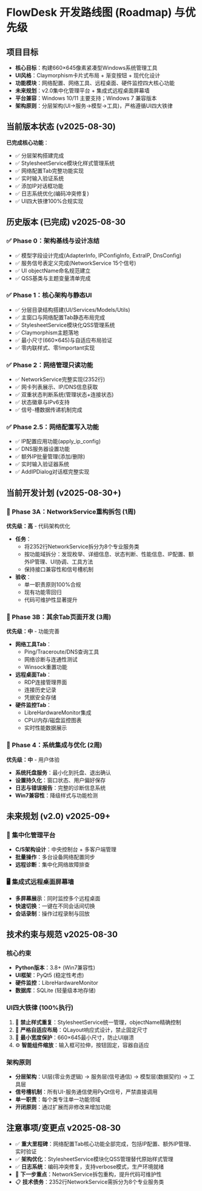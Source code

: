 # FlowDesk 开发路线图 (Roadmap) 与优先级

## 项目目标
- **核心目标**：构建660×645像素紧凑型Windows系统管理工具
- **UI风格**：Claymorphism卡片式布局 + 渐变按钮 + 现代化设计
- **功能模块**：网络配置、网络工具、远程桌面、硬件监控四大核心功能
- **未来规划**：v2.0集中化管理平台 + 集成式远程桌面屏幕墙
- **平台兼容**：Windows 10/11 主要支持；Windows 7 兼容版本
- **架构原则**：分层架构(UI→服务→模型→工具)，严格遵循UI四大铁律

## 当前版本状态 (v2025-08-30)
**已完成核心功能**：
- ✅ 分层架构搭建完成
- ✅ StylesheetService模块化样式管理系统
- ✅ 网络配置Tab完整功能实现
- ✅ 实时输入验证系统
- ✅ 添加IP对话框功能
- ✅ 日志系统优化(编码冲突修复)
- ✅ UI四大铁律100%合规实现

## 历史版本 (已完成) v2025-08-30
### ✅ Phase 0：架构基线与设计冻结
- ✅ 模型字段设计完成(AdapterInfo, IPConfigInfo, ExtraIP, DnsConfig)
- ✅ 服务信号表定义完成(NetworkService 15个信号)
- ✅ UI objectName命名规范建立
- ✅ QSS基类与主题变量清单完成

### ✅ Phase 1：核心架构与静态UI  
- ✅ 分层目录结构搭建(UI/Services/Models/Utils)
- ✅ 主窗口与网络配置Tab静态布局完成
- ✅ StylesheetService模块化QSS管理系统
- ✅ Claymorphism主题落地
- ✅ 最小尺寸(660×645)与自适应布局验证
- ✅ 零内联样式、零!important实现

### ✅ Phase 2：网络管理只读功能
- ✅ NetworkService完整实现(2352行)
- ✅ 网卡列表展示、IP/DNS信息获取
- ✅ 双重状态判断系统(管理状态+连接状态)
- ✅ 状态徽章与IPv6支持
- ✅ 信号-槽数据传递机制完成

### ✅ Phase 2.5：网络配置写入功能 
- ✅ IP配置应用功能(apply_ip_config)
- ✅ DNS服务器设置功能
- ✅ 额外IP批量管理(添加/删除)
- ✅ 实时输入验证器系统
- ✅ AddIPDialog对话框完整实现

## 当前开发计划 (v2025-08-30+)

### 🚧 Phase 3A：NetworkService重构拆包 (1周)
**优先级：高** - 代码架构优化
- **任务**：
  - 将2352行NetworkService拆分为8个专业服务类
  - 按功能域拆分：发现枚举、详细信息、状态判断、性能信息、IP配置、额外IP管理、UI协调、工具方法
  - 保持接口兼容性和信号槽机制
- **验收**：
  - 单一职责原则100%合规
  - 现有功能零回归
  - 代码可维护性显著提升

### 🔄 Phase 3B：其余Tab页面开发 (3周) 
**优先级：中** - 功能完善
- **网络工具Tab**：
  - Ping/Traceroute/DNS查询工具
  - 网络诊断与连通性测试
  - Winsock重置功能
- **远程桌面Tab**：
  - RDP连接管理界面
  - 连接历史记录
  - 凭据安全存储
- **硬件监控Tab**：  
  - LibreHardwareMonitor集成
  - CPU/内存/磁盘监控图表
  - 实时性能数据展示

### 🎯 Phase 4：系统集成与优化 (2周)
**优先级：中** - 用户体验
- **系统托盘服务**：最小化到托盘、退出确认
- **设置持久化**：窗口状态、用户偏好保存
- **日志与错误报告**：完整的诊断信息系统
- **Win7兼容性**：降级样式与功能检测

## 未来规划 (v2.0) v2025-09+

### 🌟 集中化管理平台
- **C/S架构设计**：中央控制台 + 多客户端管理
- **批量操作**：多台设备网络配置同步
- **远程诊断**：集中化网络故障排查

### 🖥️ 集成式远程桌面屏幕墙  
- **多屏幕展示**：同时监控多个远程桌面
- **快速切换**：一键在不同会话间切换
- **会话录制**：操作过程录制与回放

## 技术约束与规范 v2025-08-30

### 核心约束
- **Python版本**：3.8+ (Win7兼容性)
- **UI框架**：PyQt5 (稳定性考虑) 
- **硬件监控**：LibreHardwareMonitor
- **数据库**：SQLite (轻量级本地存储)

### UI四大铁律 (100%执行)
1. 🚫 **禁止样式重复**：StylesheetService统一管理，objectName精确控制
2. 🔄 **严格自适应布局**：QLayout响应式设计，禁止固定尺寸
3. 📏 **最小宽度保护**：660×645最小尺寸，防止UI崩溃
4. ⚙️ **智能组件缩放**：输入框可拉伸，按钮固定，容器自适应

### 架构原则
- **分层架构**：UI层(零业务逻辑) → 服务层(信号通信) → 模型层(数据契约) → 工具层
- **信号槽机制**：所有UI-服务通信使用PyQt信号，严禁直接调用
- **单一职责**：每个类专注单一功能领域
- **开闭原则**：通过扩展而非修改来增加功能

## 注意事项/变更点 v2025-08-30
- ✅ **重大里程碑**：网络配置Tab核心功能全部完成，包括IP配置、额外IP管理、实时验证
- ✅ **架构优化**：StylesheetService模块化QSS管理替代原始样式管理
- ✅ **日志系统**：编码冲突修复，支持verbose模式，生产环境就绪
- 🚧 **下一步重点**：NetworkService拆包重构，提升代码可维护性
- 📋 **技术债务**：2352行NetworkService需拆分为8个专业服务类